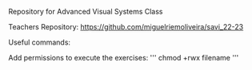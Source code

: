 Repository for Advanced Visual Systems Class

Teachers Repository: https://github.com/miguelriemoliveira/savi_22-23


Useful commands:

Add permissions to execute the exercises:
'''
chmod +rwx filename 
'''